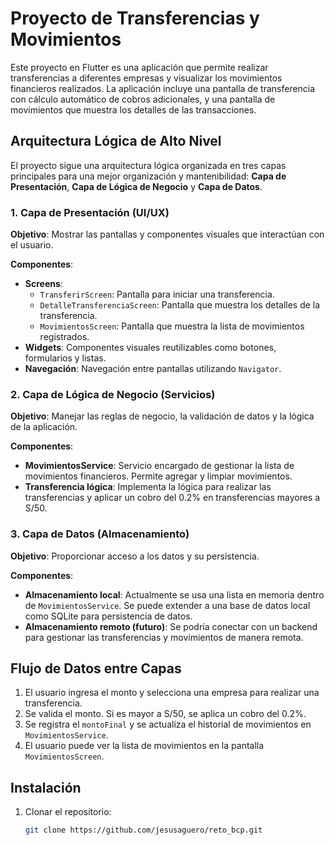 # Proyecto de Transferencias y Movimientos

Este proyecto en Flutter es una aplicación que permite realizar transferencias a diferentes empresas y visualizar los movimientos financieros realizados. La aplicación incluye una pantalla de transferencia con cálculo automático de cobros adicionales, y una pantalla de movimientos que muestra los detalles de las transacciones.

## Arquitectura Lógica de Alto Nivel

El proyecto sigue una arquitectura lógica organizada en tres capas principales para una mejor organización y mantenibilidad: **Capa de Presentación**, **Capa de Lógica de Negocio** y **Capa de Datos**.

### 1. Capa de Presentación (UI/UX)

**Objetivo**: Mostrar las pantallas y componentes visuales que interactúan con el usuario.

**Componentes**:
- **Screens**:
  - `TransferirScreen`: Pantalla para iniciar una transferencia.
  - `DetalleTransferenciaScreen`: Pantalla que muestra los detalles de la transferencia.
  - `MovimientosScreen`: Pantalla que muestra la lista de movimientos registrados.
- **Widgets**: Componentes visuales reutilizables como botones, formularios y listas.
- **Navegación**: Navegación entre pantallas utilizando `Navigator`.

### 2. Capa de Lógica de Negocio (Servicios)

**Objetivo**: Manejar las reglas de negocio, la validación de datos y la lógica de la aplicación.

**Componentes**:
- **MovimientosService**: Servicio encargado de gestionar la lista de movimientos financieros. Permite agregar y limpiar movimientos.
- **Transferencia lógica**: Implementa la lógica para realizar las transferencias y aplicar un cobro del 0.2% en transferencias mayores a S/50.

### 3. Capa de Datos (Almacenamiento)

**Objetivo**: Proporcionar acceso a los datos y su persistencia.

**Componentes**:
- **Almacenamiento local**: Actualmente se usa una lista en memoria dentro de `MovimientosService`. Se puede extender a una base de datos local como SQLite para persistencia de datos.
- **Almacenamiento remoto (futuro)**: Se podría conectar con un backend para gestionar las transferencias y movimientos de manera remota.

## Flujo de Datos entre Capas

1. El usuario ingresa el monto y selecciona una empresa para realizar una transferencia.
2. Se valida el monto. Si es mayor a S/50, se aplica un cobro del 0.2%.
3. Se registra el `montoFinal` y se actualiza el historial de movimientos en `MovimientosService`.
4. El usuario puede ver la lista de movimientos en la pantalla `MovimientosScreen`.


## Instalación


1. Clonar el repositorio:
   ```bash
   git clone https://github.com/jesusaguero/reto_bcp.git
